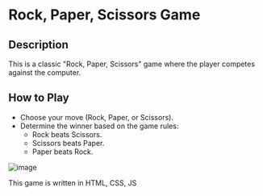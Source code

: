 # Rock, Paper, Scissors Game

## Description
This is a classic "Rock, Paper, Scissors" game where the player competes against the computer.

## How to Play

- Choose your move (Rock, Paper, or Scissors).
- Determine the winner based on the game rules:
  - Rock beats Scissors.
  - Scissors beats Paper.
  - Paper beats Rock.

![image](https://github.com/Raviprasaath/rock-paper-scissors-game/assets/117162868/d26b6239-50c5-4293-b04f-c6c2eb25545a)

This game is written in HTML, CSS, JS
